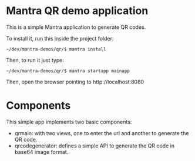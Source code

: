 # Mantra QR demo application

This is a simple Mantra application to generate QR codes.

To install it, run this inside the project folder:

```
~/dev/mantra-demos/qr/$ mantra install
```

Then, to run it just type:

```
~/dev/mantra-demos/qr/$ mantra startapp mainapp
```

Then, open the browser pointing to http://localhost:8080

# Components
This simple app implements two basic components:

* qrmain: with two views, one to enter the url and another to generate the QR code.
* qrcodegenerator: defines a simple API to generate the QR code in base64 image format.